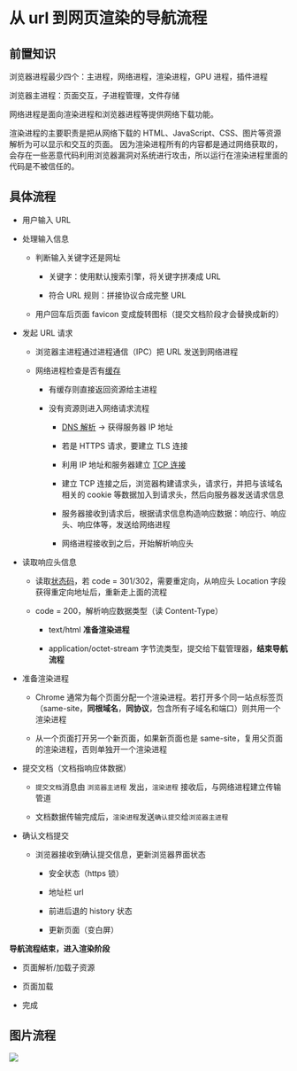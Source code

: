 # 从 url 到网页渲染的导航流程

## 前置知识

浏览器进程最少四个：主进程，网络进程，渲染进程，GPU 进程，插件进程

浏览器主进程：页面交互，子进程管理，文件存储

网络进程是面向渲染进程和浏览器进程等提供网络下载功能。

渲染进程的主要职责是把从网络下载的 HTML、JavaScript、CSS、图片等资源解析为可以显示和交互的页面。
因为渲染进程所有的内容都是通过网络获取的，会存在一些恶意代码利用浏览器漏洞对系统进行攻击，所以运行在渲染进程里面的代码是不被信任的。

## 具体流程

- 用户输入 URL

- 处理输入信息

  - 判断输入关键字还是网址

    - 关键字：使用默认搜索引擎，将关键字拼凑成 URL

    - 符合 URL 规则：拼接协议合成完整 URL

  - 用户回车后页面 favicon 变成旋转图标（提交文档阶段才会替换成新的）

- 发起 URL 请求

  - 浏览器主进程通过进程通信（IPC）把 URL 发送到网络进程

  - 网络进程检查是否有[缓存](/review/网页缓存.md)

    - 有缓存则直接返回资源给主进程

    - 没有资源则进入网络请求流程

      - [DNS 解析](/review/dns解析.md) -> 获得服务器 IP 地址

      - 若是 HTTPS 请求，要建立 TLS 连接

      - 利用 IP 地址和服务器建立 [TCP 连接](/review/tcp连接.md)

      - 建立 TCP 连接之后，浏览器构建请求头，请求行，并把与该域名相关的 cookie 等数据加入到请求头，然后向服务器发送请求信息

      - 服务器接收到请求后，根据请求信息构造响应数据：响应行、响应头、响应体等，发送给网络进程

      - 网络进程接收到之后，开始解析响应头

- 读取响应头信息

  - 读取[状态码](/review/http状态码.md)，若 code = 301/302，需要重定向，从响应头 Location 字段获得重定向地址后，重新走上面的流程

  - code = 200，解析响应数据类型（读 Content-Type）

    - text/html **准备渲染进程**

    - application/octet-stream 字节流类型，提交给下载管理器，**结束导航流程**

- 准备渲染进程

  - Chrome 通常为每个页面分配一个渲染进程。若打开多个同一站点标签页（same-site，**同根域名**，**同协议**，包含所有子域名和端口）则共用一个渲染进程

  - 从一个页面打开另一个新页面，如果新页面也是 same-site，复用父页面的渲染进程，否则单独开一个渲染进程

- 提交文档（文档指响应体数据）

  - `提交文档`消息由 `浏览器主进程` 发出，`渲染进程` 接收后，与网络进程建立传输管道

  - 文档数据传输完成后，`渲染进程`发送`确认提交`给`浏览器主进程`

- 确认文档提交

  - 浏览器接收到确认提交信息，更新浏览器界面状态

    - 安全状态（https 锁）

    - 地址栏 url

    - 前进后退的 history 状态

    - 更新页面（变白屏）

**导航流程结束，进入渲染阶段**

- 页面解析/加载子资源

- 页面加载

- 完成

## 图片流程

![](https://cdn.jsdelivr.net/gh/aaronkwong929/pictures/20210803214115.png)
